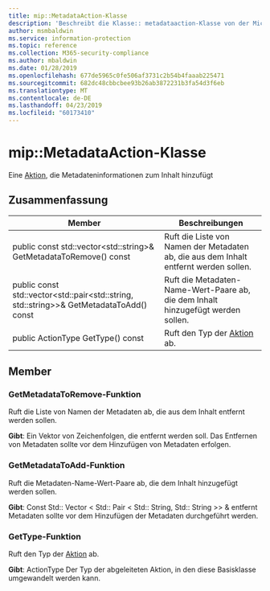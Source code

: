 ```yaml
---
title: mip::MetadataAction-Klasse
description: 'Beschreibt die Klasse:: metadataaction-Klasse von der Microsoft Information Protection (MIP) SDK.'
author: msmbaldwin
ms.service: information-protection
ms.topic: reference
ms.collection: M365-security-compliance
ms.author: mbaldwin
ms.date: 01/28/2019
ms.openlocfilehash: 677de5965c0fe506af3731c2b54b4faaab225471
ms.sourcegitcommit: 682dc48cbbcbee93b26ab3872231b3fa54d3f6eb
ms.translationtype: MT
ms.contentlocale: de-DE
ms.lasthandoff: 04/23/2019
ms.locfileid: "60173410"
---
```

# <a name="class-mipmetadataaction"></a>mip::MetadataAction-Klasse 
Eine [Aktion](class_mip_action.md), die Metadateninformationen zum Inhalt hinzufügt
  
## <a name="summary"></a>Zusammenfassung
 Member                        | Beschreibungen                                
--------------------------------|---------------------------------------------
public const std::vector\<std::string\>& GetMetadataToRemove() const  |  Ruft die Liste von Namen der Metadaten ab, die aus dem Inhalt entfernt werden sollen.
public const std::vector\<std::pair\<std::string, std::string\>\>& GetMetadataToAdd() const  |  Ruft die Metadaten-Name-Wert-Paare ab, die dem Inhalt hinzugefügt werden sollen.
public ActionType GetType() const  |  Ruft den Typ der [Aktion](class_mip_action.md) ab.

## <a name="members"></a>Member
  
### <a name="getmetadatatoremove-function"></a>GetMetadataToRemove-Funktion
Ruft die Liste von Namen der Metadaten ab, die aus dem Inhalt entfernt werden sollen.

  
**Gibt**: Ein Vektor von Zeichenfolgen, die entfernt werden soll. Das Entfernen von Metadaten sollte vor dem Hinzufügen von Metadaten erfolgen.
  
### <a name="getmetadatatoadd-function"></a>GetMetadataToAdd-Funktion
Ruft die Metadaten-Name-Wert-Paare ab, die dem Inhalt hinzugefügt werden sollen.

  
**Gibt**: Const Std:: Vector < Std:: Pair < Std:: String, Std:: String >> & entfernt Metadaten sollte vor dem Hinzufügen der Metadaten durchgeführt werden.


### <a name="gettype-function"></a>GetType-Funktion
Ruft den Typ der [Aktion](class_mip_action.md) ab.

  
**Gibt**: ActionType Der Typ der abgeleiteten Aktion, in den diese Basisklasse umgewandelt werden kann.